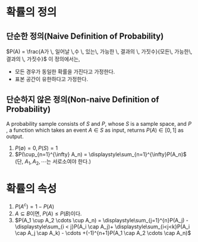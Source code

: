
# 확률의 정의

## 단순한 정의(Naive Definition of Probability)
$P(A) = \frac{A가 \, 일어날 \,수 \, 있는\, 가능한 \, 결과의 \, 가짓수}{모든\, 가능한\, 결과의 \, 가짓수}$ 
이 정의에서는,
- 모든 경우가 동일한 확률을 가진다고 가정한다.
- 표본 공간이 유한하다고 가정한다.

## 단순하지 않은 정의(Non-naive Definition of Probability)
A probability sample consists of $S$ and $P$, whose $S$ is a sample space, and $P$ , a function which takes an event $A\in S$ as input, returns ${P(A)}\in[0,1]$  as output.
 1. $P( \emptyset) = 0, P(S) = 1$
 2. $P(\cup_{n=1}^{\infty} A_n) = \displaystyle\sum_{n=1}^{\infty}P(A_n)$ (단, $A_1, A_2, \cdots$는 서로소여야 한다.)
# 확률의 속성
1. $P(A^c) = 1 - P(A)$
2. $A \subseteq B$이면, $P(A) \leq P(B)$이다.
3. $P(A_1 \cup A_2 \cdots \cup A_n) = \displaystyle\sum_{j=1}^{n}P(A_j) - \displaystyle\sum_{i < j}P(A_i \cap A_j)+ \displaystyle\sum_{i<j<k}P(A_i \cap A_j \cap A_k) - \cdots +(-1)^{n+1}P(A_1 \cap A_2 \cdots \cap A_n)$